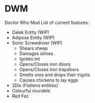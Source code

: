 # DWM
Doctor Who Mod
List of current features:
- Dalek Entity (WIP)
- Adipose Entity (WIP)
- Sonic Screwdriver (WIP)
  - Shears sheep
  - Damages slimes
  - Ignites tnt
  - Opens/Closes iron doors
  - Opens/Closes iron trapdoors
  - Smelts ores and drops their ingots
  - Causes chickens to lay eggs
- 2Dis (Flattens entities)
- Colourful roundels
- Red Fez
